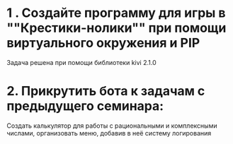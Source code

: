 # 1 . Создайте программу для игры в ""Крестики-нолики"" при помощи виртуального окружения и PIP

Задача решена при помощи библиотеки kivi 2.1.0

# 2. Прикрутить бота к задачам с предыдущего семинара: 
Создать калькулятор для работы с рациональными и комплексными числами, организовать меню, добавив в неё систему логирования
